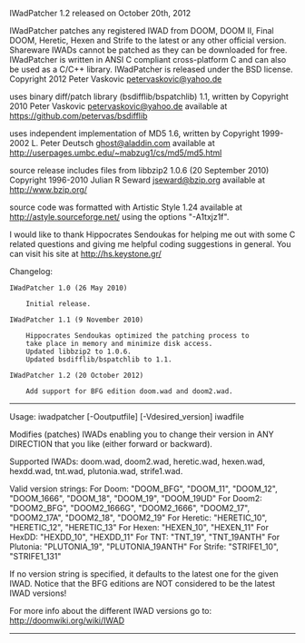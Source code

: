 IWadPatcher 1.2
released on October 20th, 2012

IWadPatcher patches any registered IWAD from DOOM, DOOM II, Final DOOM,
Heretic, Hexen and Strife to the latest or any other official version.
Shareware IWADs cannot be patched as they can be downloaded for free.
IWadPatcher is written in ANSI C compliant cross-platform C and can also
be used as a C/C++ library.
IWadPatcher is released under the BSD license.
Copyright 2012 Peter Vaskovic <petervaskovic@yahoo.de>

uses binary diff/patch library (bsdifflib/bspatchlib) 1.1, written by
Copyright 2010 Peter Vaskovic <petervaskovic@yahoo.de>
available at https://github.com/petervas/bsdifflib

uses independent implementation of MD5 1.6, written by
Copyright 1999-2002 L. Peter Deutsch <ghost@aladdin.com>
available at http://userpages.umbc.edu/~mabzug1/cs/md5/md5.html

source release includes files from libbzip2 1.0.6 (20 September 2010)
Copyright 1996-2010 Julian R Seward <jseward@bzip.org>
available at http://www.bzip.org/

source code was formatted with Artistic Style 1.24
available at http://astyle.sourceforge.net/
using the options "-A1txjz1f".

I would like to thank Hippocrates Sendoukas for helping me out with some
C related questions and giving me helpful coding suggestions in general.
You can visit his site at http://hs.keystone.gr/

Changelog:

    IWadPatcher 1.0 (26 May 2010)

        Initial release.

    IWadPatcher 1.1 (9 November 2010)
        
        Hippocrates Sendoukas optimized the patching process to 
        take place in memory and minimize disk access.
        Updated libbzip2 to 1.0.6.
		Updated bsdifflib/bspatchlib to 1.1.
	
	IWadPatcher 1.2 (20 October 2012)
		
		Add support for BFG edition doom.wad and doom2.wad.

-------------------------------------------------------------------------------

Usage: iwadpatcher [-Ooutputfile] [-Vdesired_version] iwadfile

Modifies (patches) IWADs enabling you to change their version in
ANY DIRECTION that you like (either forward or backward).

Supported IWADs:
	doom.wad, doom2.wad, heretic.wad, hexen.wad,
	hexdd.wad, tnt.wad, plutonia.wad, strife1.wad.

Valid version strings:
	For Doom:     "DOOM_BFG",    "DOOM_11",     "DOOM_12",
                  "DOOM_1666",   "DOOM_18",     "DOOM_19",
                  "DOOM_19UD"
	For Doom2:    "DOOM2_BFG",   "DOOM2_1666G", "DOOM2_1666",
	              "DOOM2_17",    "DOOM2_17A",   "DOOM2_18",
                  "DOOM2_19"
	For Heretic:  "HERETIC_10",  "HERETIC_12",  "HERETIC_13"
	For Hexen:    "HEXEN_10",    "HEXEN_11"
	For HexDD:    "HEXDD_10",    "HEXDD_11"
	For TNT:      "TNT_19",      "TNT_19ANTH"
	For Plutonia: "PLUTONIA_19", "PLUTONIA_19ANTH"
	For Strife:   "STRIFE1_10",  "STRIFE1_131"

If no version string is specified, it defaults to the latest one
for the given IWAD. Notice that the BFG editions are NOT considered
to be the latest IWAD versions!
	
For more info about the different IWAD versions go to: 
http://doomwiki.org/wiki/IWAD

-------------------------------------------------------------------------------
